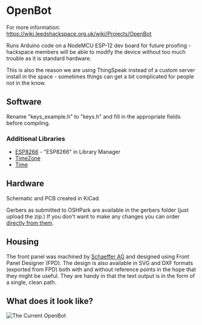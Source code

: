 # OpenBot

For more information: 
https://wiki.leedshackspace.org.uk/wiki/Projects/OpenBot

Runs Arduino code on a NodeMCU ESP-12 dev board for future proofing - 
hackspace members will be able to modify the device without too much 
trouble as it is standard hardware. 

This is also the reason we are using ThingSpeak instead of a custom 
server install in the space - sometimes things can get a bit 
complicated for people not in the know.

## Software

Rename "keys_example.h" to "keys.h" and fill in the appropriate fields 
before compiling.

### Additional Libraries

* [ESP8266](https://github.com/esp8266/Arduino) - "ESP8266" in Library 
Manager
* [TimeZone](https://github.com/JChristensen/Timezone)
* [Time](https://github.com/PaulStoffregen/Time)

## Hardware

Schematic and PCB created in KiCad.

Gerbers as submitted to OSHPark are available in the gerbers folder 
(just upload the zip.) 
If you don't want to make any changes you can order 
[directly from them](https://oshpark.com/shared_projects/XAhVpFpk).

## Housing

The front panel was machined by 
[Schaeffer AG](http://www.schaeffer-ag.de/) and designed using Front 
Panel Designer (FPD). The design is also available in SVG and DXF 
formats (exported from FPD) both with and without reference points in 
the hope that they might be useful. They are handy in that the text 
output is in the form of a single, clean path.

## What does it look like?

![The Current OpenBot](https://adnbr.co.uk/images/openbot/openbot-teenager.jpg)
